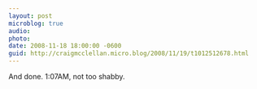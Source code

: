 ```yaml
---
layout: post
microblog: true
audio: 
photo: 
date: 2008-11-18 18:00:00 -0600
guid: http://craigmcclellan.micro.blog/2008/11/19/t1012512678.html
---
```

And done.  1:07AM, not too shabby.
